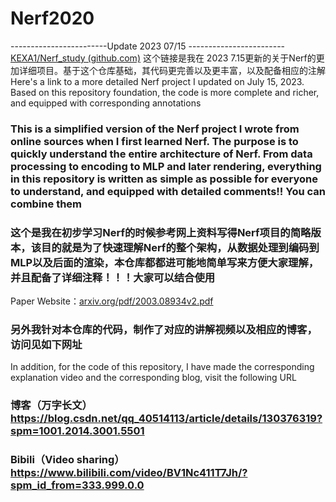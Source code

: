 # Nerf2020

------------------------Update 2023 07/15 ------------------------
[KEXA1/Nerf_study (github.com)](https://github.com/KEXA1/Nerf_study)
这个链接是我在 2023 7.15更新的关于Nerf的更加详细项目。基于这个仓库基础，其代码更完善以及更丰富，以及配备相应的注解
Here's a link to a more detailed Nerf project I updated on July 15, 2023. Based on this repository foundation, the code is more complete and richer, and equipped with corresponding annotations


### This is a simplified version of the Nerf project I wrote from online sources when I first learned Nerf. The purpose is to quickly understand the entire architecture of Nerf. From data processing to encoding to MLP and later rendering, everything in this repository is written as simple as possible for everyone to understand, and equipped with detailed comments!! You can combine them

###  这个是我在初步学习Nerf的时候参考网上资料写得Nerf项目的简略版本，该目的就是为了快速理解Nerf的整个架构，从数据处理到编码到MLP以及后面的渲染，本仓库都都进可能地简单写来方便大家理解，并且配备了详细注释！！！大家可以结合使用

Paper Website：[arxiv.org/pdf/2003.08934v2.pdf](https://arxiv.org/pdf/2003.08934v2.pdf)

### 另外我针对本仓库的代码，制作了对应的讲解视频以及相应的博客，访问见如下网址 
In addition, for the code of this repository, I have made the corresponding explanation video and the corresponding blog, visit the following URL

### 博客（万字长文） https://blog.csdn.net/qq_40514113/article/details/130376319?spm=1001.2014.3001.5501
### Bibili（Video sharing）        https://www.bilibili.com/video/BV1Nc411T7Jh/?spm_id_from=333.999.0.0

